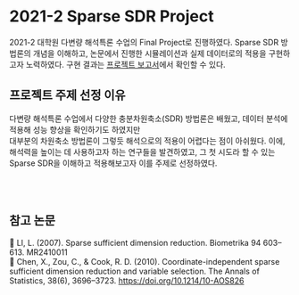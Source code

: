 # 2021-2 Sparse SDR Project
2021-2 대학원 다변량 해석특론 수업의 Final Project로 진행하였다. Sparse SDR 방법론의 개념을 이해하고, 논문에서 진행한 시뮬레이션과 실제 데이터로의 적용을 구현하고자 노력하였다. 
구현 결과는 [프로젝트 보고서](https://github.com/jihye0115/2021-Sparse-SDR-Project/blob/main/Project%20Report.pdf)에서 확인할 수 있다.

## 프로젝트 주제 선정 이유
다변량 해석특론 수업에서 다양한 충분차원축소(SDR) 방법론은 배웠고, 데이터 분석에 적용해 성능 향상을 확인하기도 하였지만
<br> 대부분의 차원축소 방법론이 그렇듯 해석으로의 적용이 어렵다는 점이 아쉬웠다. 이에, 해석력을 높이는 데 사용하고자 하는 연구들을 발견하였고, 
그 첫 시도라 할 수 있는 Sparse SDR을 이해하고 적용해보고자 이를 주제로 선정하였다.

<br></br>
## 참고 논문
:page_with_curl: LI, L. (2007). Sparse sufficient dimension reduction. Biometrika 94 603–613. MR2410011
<br>:page_with_curl: Chen, X., Zou, C., & Cook, R. D. (2010). Coordinate-independent sparse sufficient dimension reduction and variable selection. 
The Annals of Statistics, 38(6), 3696–3723. https://doi.org/10.1214/10-AOS826
